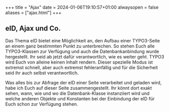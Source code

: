 +++
title = "Ajax"
date = 2024-01-06T19:10:57+01:00
alwaysopen = false
aliases = ["ajax.html"]
+++

## eID, Ajax und Co.

Das Thema eID bietet eine Möglichkeit an, den Aufbau einer TYPO3-Seite an einem ganz bestimmten Punkt zu unterbrechen. So stehen Euch alle TYPO3-Klassen zur Verfügung und auch die Datenbankanbindung wurde hergestellt. Ihr seid ab jetzt dafür verantwortlich, wie es weiter geht. TYPO3 wird Euch von alleine keinen Inhalt rendern. Dieser spezielle Modus ist extremst schnell, aber auch extremst fehleranfällig und für die Sicherheit seid ihr auch selbst verantwortlich.

Was alles bis zur Abfrage der eID einer Seite verarbeitet und geladen wird, habe ich Euch auf dieser Seite zusammengestellt. Ihr könnt dort exakt sehen, wann, wie und wo die Datenbank-Klasse instanziiert wird und welche anderen Objekte und Konstanten bei der Einbindung der eID für Euch schon zur Verfügung stehen.
